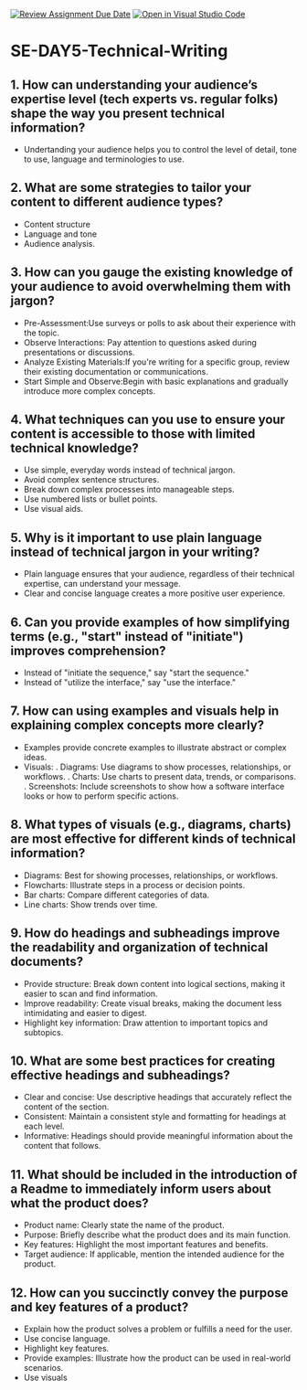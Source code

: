 [![Review Assignment Due Date](https://classroom.github.com/assets/deadline-readme-button-22041afd0340ce965d47ae6ef1cefeee28c7c493a6346c4f15d667ab976d596c.svg)](https://classroom.github.com/a/zsAR-pyY)
[![Open in Visual Studio Code](https://classroom.github.com/assets/open-in-vscode-2e0aaae1b6195c2367325f4f02e2d04e9abb55f0b24a779b69b11b9e10269abc.svg)](https://classroom.github.com/online_ide?assignment_repo_id=18457833&assignment_repo_type=AssignmentRepo)
# SE-DAY5-Technical-Writing
## 1. How can understanding your audience’s expertise level (tech experts vs. regular folks) shape the way you present technical information?
- Undertanding your audience helps you to control the level of detail, tone to use, language and terminologies to use.
## 2. What are some strategies to tailor your content to different audience types?
- Content structure
- Language and tone
- Audience analysis.
## 3. How can you gauge the existing knowledge of your audience to avoid overwhelming them with jargon?
- Pre-Assessment:Use surveys or polls to ask about their experience with the topic.
- Observe Interactions: Pay attention to questions asked during presentations or discussions.
- Analyze Existing Materials:If you're writing for a specific group, review their existing documentation or communications.
- Start Simple and Observe:Begin with basic explanations and gradually introduce more complex concepts.
## 4. What techniques can you use to ensure your content is accessible to those with limited technical knowledge?
- Use simple, everyday words instead of technical jargon.
- Avoid complex sentence structures.
- Break down complex processes into manageable steps.
- Use numbered lists or bullet points.
- Use visual aids.
## 5. Why is it important to use plain language instead of technical jargon in your writing?
- Plain language ensures that your audience, regardless of their technical expertise, can understand your message.
- Clear and concise language creates a more positive user experience.
## 6. Can you provide examples of how simplifying terms (e.g., "start" instead of "initiate") improves comprehension?
- Instead of "initiate the sequence," say "start the sequence."
- Instead of "utilize the interface," say "use the interface."
## 7. How can using examples and visuals help in explaining complex concepts more clearly?
- Examples provide concrete examples to illustrate abstract or complex ideas.
- Visuals:
. Diagrams: Use diagrams to show processes, relationships, or workflows.
. Charts: Use charts to present data, trends, or comparisons.
. Screenshots: Include screenshots to show how a software interface looks or how to perform specific actions.
## 8. What types of visuals (e.g., diagrams, charts) are most effective for different kinds of technical information?
- Diagrams: Best for showing processes, relationships, or workflows.   
- Flowcharts: Illustrate steps in a process or decision points.
- Bar charts: Compare different categories of data.
- Line charts: Show trends over time.

## 9. How do headings and subheadings improve the readability and organization of technical documents?
- Provide structure: Break down content into logical sections, making it easier to scan and find information.   
- Improve readability: Create visual breaks, making the document less intimidating and easier to digest.   
- Highlight key information: Draw attention to important topics and subtopics.
## 10. What are some best practices for creating effective headings and subheadings?
- Clear and concise: Use descriptive headings that accurately reflect the content of the section.
- Consistent: Maintain a consistent style and formatting for headings at each level.   
- Informative: Headings should provide meaningful information about the content that follows.
## 11. What should be included in the introduction of a Readme to immediately inform users about what the product does?
- Product name: Clearly state the name of the product.
- Purpose: Briefly describe what the product does and its main function.
- Key features: Highlight the most important features and benefits.
- Target audience: If applicable, mention the intended audience for the product.
## 12. How can you succinctly convey the purpose and key features of a product?
- Explain how the product solves a problem or fulfills a need for the user.
- Use concise language.
- Highlight key features.
- Provide examples: Illustrate how the product can be used in real-world scenarios.
- Use visuals
